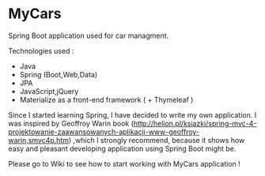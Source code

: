 # MyCars
Spring Boot application used for car managment.

Technologies used :
  - Java
  - Spring (Boot,Web,Data)
  - JPA
  - JavaScript,jQuery
  - Materialize as a front-end framework ( + Thymeleaf )
  
  Since I started learning Spring, I have decided to write my own application. 
  I was inspired by Geoffroy Warin book (http://helion.pl/ksiazki/spring-mvc-4-projektowanie-zaawansowanych-aplikacji-www-geoffroy-warin,smvc4p.htm)
  ,which I strongly recommend, because it shows how easy and pleasant developing application using Spring Boot might be.
  
  Please go to Wiki to see how to start working with MyCars application !

